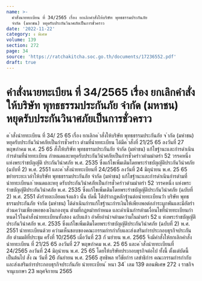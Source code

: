 ```yaml
---
name: >-
  คำสั่งนายทะเบียน ที่ 34/2565 เรื่อง ยกเลิกคำสั่งให้บริษัท พุทธธรรมประกันภัย
  จำกัด (มหาชน) หยุดรับประกันวินาศภัยเป็นการชั่วคราว
date: '2022-11-22'
category: ง พิเศษ
volume: 139
section: 272
page: 34
source: 'https://ratchakitcha.soc.go.th/documents/17236552.pdf'
draft: true
---
```


# คำสั่งนายทะเบียน ที่ 34/2565 เรื่อง ยกเลิกคำสั่งให้บริษัท พุทธธรรมประกันภัย จำกัด (มหาชน) หยุดรับประกันวินาศภัยเป็นการชั่วคราว

ค ําสั่งนํายทะเบียน ที่ 34/ 25 65 เรื่อง ยกเลิกค ําสั่งให้บริษัท พุทธธรรมประกันภัย จ ํากัด (มหําชน) หยุดรับประกันวินําศภัยเป็นกํารชั่วครําว ตํามที่นํายทะเบียน ได้มีค ําสั่งที่ 21/25 65 ลงวันที่ 27 พฤษภําคม พ.ศ. 25 65 สั่งให้บริษัท พุทธธรรมประกันภัย จํากัด (มหําชน) แก้ไขฐํานะและกํารดําเนินกํารตํามที่นํายทะเบียน กําหนดและหยุดรับประกันวินําศภัยเป็นกํารชั่วครําวตํามมําตรํา 52 วรรคหนึ่ง แห่งพระรําชบัญญัติ ประกันวินําศภัย พ.ศ. 2535 ซึ่งแก้ไขเพิ่มเติมโดยพระรําชบัญญัติประกันวินําศภัย (ฉบับที่ 2) พ.ศ. 2551 และค ําสั่งนํายทะเบียนที่ 24/2565 ลงวันที่ 24 มิถุนํายน พ.ศ. 25 65 ขยํายระยะเวลําให้บริษัท พุทธธรรมประกันภัย จํากัด (มหําชน) แก้ไขฐํานะและกํารดําเนินกํารตํามที่ นํายทะเบียนก ําหนดและหยุ ดรับประกันวินําศภัยเป็นกํารชั่วครําวตํามมําตรํา 52 วรรคหนึ่ง แห่งพระรําชบัญญัติประกันวินําศภัย พ.ศ. 2535 ซึ่งแก้ไขเพิ่มเติมโดยพระรําชบัญญัติประกันวินําศภัย (ฉบับที่ 2) พ.ศ. 2551 ดังรํายละเอียดแจ้งแล้ว นั้น บัดนี้ ได้ปรํากฏหลักฐํานต่อนํายทะเบียนว่ํา บริษัท พุทธธรรมประกันภัย จํากัด (มหําชน) ได้ดําเนินกํารแก้ไขฐํานะกํารเงินให้เพียงพอต่อภําระผูกพันและมีอัตรําส่วนควํามเพียงพอของเงินกองทุน ตํามที่กฎหมํายกําหนด และดําเนินกํารตํามเงื่อนไขที่นํายทะเบียนกําหนดไว้ในคําสั่งนํายทะเบียนทั้งสอง ฉบับแล้ว อําศัยอํานําจตํามควํามในมําตรํา 52 แ ห่งพระรําชบัญญัติประกันวินําศภัย พ.ศ. 2535 ซึ่งแก้ไขเพิ่มเติมโดยพระรําชบัญญัติประกันวินําศภัย (ฉบับที่ 2) พ.ศ. 2551 นํายทะเบียนด้วย ควํามเห็นชอบของคณะกรรมกํารกํากับและส่งเสริมกํารประกอบธุรกิจประกันภัย ตํามมติที่ประชุม ครั้งที่ 10/2565 เมื่อวันที่ 23 กั นยํายน พ.ศ. 2565 จึงมีคําสั่งให้ยกเลิกคําสั่งนํายทะเบียน ที่ 21/25 65 ลงวันที่ 27 พฤษภําคม พ.ศ. 25 65 และค ําสั่งนํายทะเบียนที่ 24/2565 ลงวันที่ 24 มิถุนํายน พ.ศ. 25 65 โดยให้บริษัทประกอบธุรกิจต่อไป ทั้งนี้ ตั้งแต่บัดนี้เป็นต้นไป สั่ง ณ วันที่ 26 กันยํายน พ.ศ. 2565 สุทธิพล ทวีชัยกําร เลขําธิกําร คณะกรรมกํารกํากับและส่งเสริมกํารประกอบธุรกิจประกันภัย นํายทะเบียน ้ หนา 34 ่ เลม 139 ตอนพิเศษ 272 ง ราชกิจจานุเบกษา 23 พฤศจิกายน 2565
